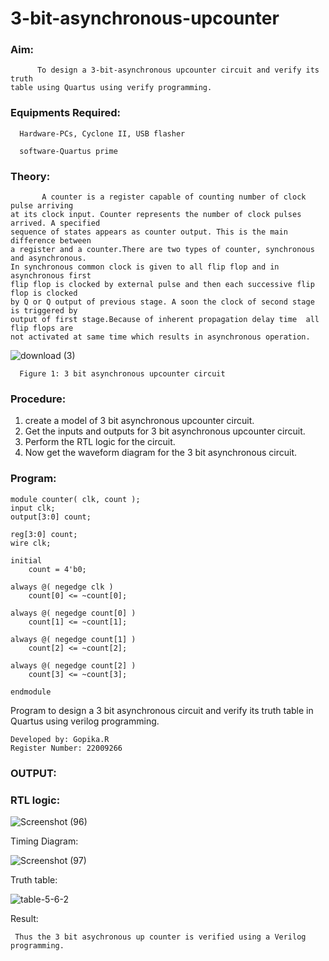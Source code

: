 # 3-bit-asynchronous-upcounter
### Aim:
```
      To design a 3-bit-asynchronous upcounter circuit and verify its truth 
table using Quartus using verify programming.
```      
### Equipments Required:
     
      Hardware-PCs, Cyclone II, USB flasher
      
      software-Quartus prime
      
      
### Theory:
```
       A counter is a register capable of counting number of clock pulse arriving
at its clock input. Counter represents the number of clock pulses arrived. A specified
sequence of states appears as counter output. This is the main difference between 
a register and a counter.There are two types of counter, synchronous and asynchronous.
In synchronous common clock is given to all flip flop and in asynchronous first 
flip flop is clocked by external pulse and then each successive flip flop is clocked
by Q or Q output of previous stage. A soon the clock of second stage is triggered by 
output of first stage.Because of inherent propagation delay time  all flip flops are 
not activated at same time which results in asynchronous operation.  
```
  
![download (3)](https://user-images.githubusercontent.com/122762773/214794176-f4b492d1-0d9a-4c96-a462-3ce18816eecf.png)

      Figure 1: 3 bit asynchronous upcounter circuit
      
      
### Procedure:
  
  
   1. create a model of 3 bit asynchronous upcounter circuit.
   2. Get the inputs and outputs for 3 bit asynchronous upcounter circuit.
   3. Perform the RTL logic for the circuit.
   4. Now get the waveform diagram for the 3 bit asynchronous circuit.
   
   
   
### Program:


```
module counter( clk, count );
input clk;
output[3:0] count;

reg[3:0] count;
wire clk;

initial
    count = 4'b0;

always @( negedge clk )
    count[0] <= ~count[0];

always @( negedge count[0] )
    count[1] <= ~count[1];

always @( negedge count[1] )
    count[2] <= ~count[2];

always @( negedge count[2] )
    count[3] <= ~count[3];

endmodule
```


Program to design a 3 bit asynchronous circuit and verify its 
truth table in Quartus using  verilog programming.

```
Developed by: Gopika.R
Register Number: 22009266
```

### OUTPUT:


### RTL logic: 

![Screenshot (96)](https://user-images.githubusercontent.com/122762773/214798658-817e6c70-9aca-4313-8c18-45bfe88cedcb.png)


Timing Diagram:


![Screenshot (97)](https://user-images.githubusercontent.com/122762773/214799564-f19ba9ea-5124-4186-8a74-de684cc33b9e.png)


Truth table:


![table-5-6-2](https://user-images.githubusercontent.com/122762773/214797834-7ec3a8a6-b151-4895-8cd0-b126a0ff3834.gif)


Result:
     
     Thus the 3 bit asychronous up counter is verified using a Verilog  programming.
